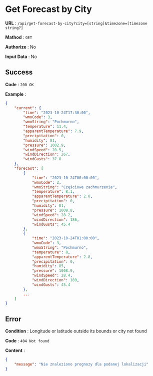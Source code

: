 # Get Forecast by City

**URL** : `/api/get-forecast-by-city?city=[string]&timezone=[timezone string?]`

**Mathod** : `GET`

**Authorize** : No

**Input Data** : No

## Success

**Code** : `200 OK`

**Example** :

```json
{
    "current": {
        "time": "2023-10-24T17:30:00",
        "wmoCode": 3,
        "wmoString": "Pochmurno",
        "temperature": 11.4,
        "apparentTemperature": 7.9,
        "precipitation": 0,
        "humidity": 81,
        "pressure": 1002.9,
        "windSpeed": 20.5,
        "windDirection": 267,
        "windGusts": 37.8
    },
    "forecast": [
        {
            "time": "2023-10-24T00:00:00",
            "wmoCode": 2,
            "wmoString": "Częściowe zachmurzenie",
            "temperature": 8.1,
            "apparentTemperature": 2.8,
            "precipitation": 0,
            "humidity": 81,
            "pressure": 1009.8,
            "windSpeed": 28.2,
            "windDirection": 186,
            "windGusts": 45.4
        },
        {
            "time": "2023-10-24T01:00:00",
            "wmoCode": 3,
            "wmoString": "Pochmurno",
            "temperature": 8,
            "apparentTemperature": 2.8,
            "precipitation": 0,
            "humidity": 85,
            "pressure": 1008.9,
            "windSpeed": 28.4,
            "windDirection": 189,
            "windGusts": 45.4
        },
        ...
    ]
}
```

## Error

**Condition** : Longitude or latitude outside its bounds or city not found

**Code** : `404 Not found`

**Content** :

```json
{
    "message": "Nie znaleziono prognozy dla podanej lokalizacji"
}
```
